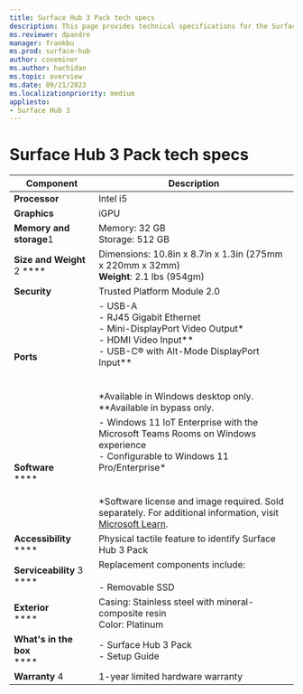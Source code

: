 ```yaml
---
title: Surface Hub 3 Pack tech specs
description: This page provides technical specifications for the Surface Hub 3 Pack that customers can use to upgrade Surface Hub 2S devices. 
ms.reviewer: dpandre
manager: frankbu
ms.prod: surface-hub
author: coveminer
ms.author: hachidan
ms.topic: overview
ms.date: 09/21/2023
ms.localizationpriority: medium
appliesto:
- Surface Hub 3
---
```


# Surface Hub 3 Pack tech specs



| Component                 | Description                                                                                                                                                                                                                                                                                                                   |
| ------------------------------ | --------------------------------------------------------------------------------------------------------------------------------------------------------------------------------------------------------------------------------------------------------------------------------------------------------------------------------- |
| **Processor**                  | Intel i5                                                                                                                                                                                                                                                                                                                          |
| **Graphics**                   | iGPU                                                                                                                                                                                                                                                                                                                              |
| **Memory and storage**1        | Memory: 32 GB<br>Storage: 512 GB                                                                                                                                                                                                                                                                                                  |
| **Size and Weight** 2 ****     | Dimensions: 10.8in x 8.7in x 1.3in (275mm x 220mm x 32mm)<br>**Weight**: 2.1 lbs (954gm)                                                                                                                                                                                                                                          |
| **Security**                   | Trusted Platform Module 2.0                                                                                                                                                                                                                                                                                                       |
| **Ports**                      | - USB-A<br>- RJ45 Gigabit Ethernet<br>- Mini-DisplayPort Video Output*<br>- HDMI Video Input**<br>- USB-C® with Alt-Mode DisplayPort Input**<br><br> <br>*Available in Windows desktop only.<br>**Available in bypass only.                                                                                                       |
| **Software**<br> ****          | - Windows 11 IoT Enterprise with the Microsoft Teams Rooms on Windows experience<br>- Configurable to Windows 11 Pro/Enterprise*<br><br> <br>*Software license and image required. Sold separately. For additional information, visit [Microsoft Learn](https://learn.microsoft.com/en-us/surface-hub/surface-hub-2s-migrate-os). |
| **Accessibility**<br> ****     | Physical tactile feature to identify Surface Hub 3 Pack                                                                                                                                                                                                                                                                           |
| **Serviceability** 3<br> ****  | Replacement components include: <br><br>- Removable SSD                                                                                                                                                                                                                                                                           |
| **Exterior**<br> ****          | Casing: Stainless steel with mineral-composite resin<br>Color: Platinum                                                                                                                                                                                                                                                           |
| **What's in the box**<br> **** | - Surface Hub 3 Pack<br>- Setup Guide                                                                                                                                                                                                                                                                                             |
| **Warranty** 4                 | 1-year limited hardware warranty                                                                                                                                                                                                                                                                                                  |


